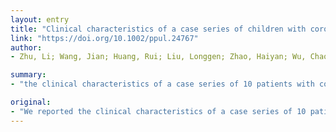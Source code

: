 ```yaml
---
layout: entry
title: "Clinical characteristics of a case series of children with coronavirus disease 2019"
link: "https://doi.org/10.1002/ppul.24767"
author:
- Zhu, Li; Wang, Jian; Huang, Rui; Liu, Longgen; Zhao, Haiyan; Wu, Chao; Zhu, Chuanwu

summary:
- "the clinical characteristics of a case series of 10 patients with coronavirus disease 2019 (COVID-19) aged from 1 year to 18 years. Seven patients had contact with confirmed family members before onset. Fever (4 [40.0%]) and cough (3 [30.0%) were the most common symptoms. No patient showed leucopenia and lymphopenia on admission. Five (50.0%) patients received antiviral treatment."

original:
- "We reported the clinical characteristics of a case series of 10 patients with coronavirus disease 2019 (COVID-19) aged from 1 year to 18 years. Seven patients had contact with confirmed COVID-19 family members before onset. Fever (4 [40.0%]) and cough (3 [30.0%]) were the most common symptoms. No patient showed leucopenia and lymphopenia on admission. Pneumonia was observed in chest CT images in 5 (50.0%) patients. Five (50.0%) patients received antiviral treatment. No patient had severe complications or developed a severe illness in our study. Our study indicated that COVID-19 children present less severe symptoms and have better outcomes."
---
```


